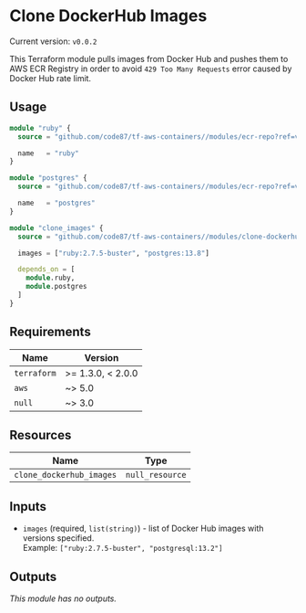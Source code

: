 # Clone DockerHub Images

Current version: `v0.0.2`

This Terraform module pulls images from Docker Hub and pushes them to AWS ECR Registry
in order to avoid `429 Too Many Requests` error caused by Docker Hub rate limit.


## Usage

```terraform
module "ruby" {
  source = "github.com/code87/tf-aws-containers//modules/ecr-repo?ref=v0.0.2"

  name   = "ruby"
}

module "postgres" {
  source = "github.com/code87/tf-aws-containers//modules/ecr-repo?ref=v0.0.2"

  name   = "postgres"
}

module "clone_images" {
  source = "github.com/code87/tf-aws-containers//modules/clone-dockerhub-images?ref=v0.0.2"

  images = ["ruby:2.7.5-buster", "postgres:13.8"]

  depends_on = [
    module.ruby,
    module.postgres
  ]
}
```


## Requirements

| Name        | Version           |
|-------------|-------------------|
| `terraform` | >= 1.3.0, < 2.0.0 |
| `aws`       | ~> 5.0            |
| `null`      | ~> 3.0            |


## Resources

| Name                     | Type            |
|--------------------------|-----------------|
| `clone_dockerhub_images` | `null_resource` |


## Inputs

* `images` (required, `list(string)`) - list of Docker Hub images with versions specified.<br/>
  Example: `["ruby:2.7.5-buster", "postgresql:13.2"]`


## Outputs

_This module has no outputs._
